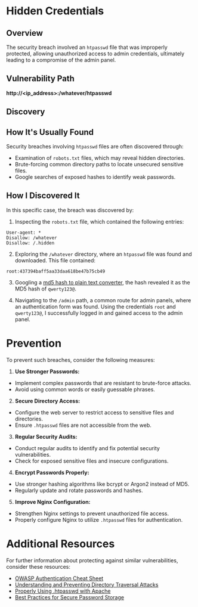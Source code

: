 # Hidden Credentials

## Overview

The security breach involved an `htpasswd` file that was improperly protected, allowing unauthorized access to admin credentials, ultimately leading to a compromise of the admin panel.

## Vulnerability Path
**http://<ip_address>:<port>/whatever/htpasswd**

## Discovery

## How It's Usually Found

Security breaches involving `htpasswd` files are often discovered through:

- Examination of `robots.txt` files, which may reveal hidden directories.
- Brute-forcing common directory paths to locate unsecured sensitive files.
- Google searches of exposed hashes to identify weak passwords.

## How I Discovered It

In this specific case, the breach was discovered by:

1. Inspecting the `robots.txt` file, which contained the following entries:

```
User-agent: *
Disallow: /whatever
Disallow: /.hidden
```

2. Exploring the `/whatever` directory, where an `htpasswd` file was found and downloaded. This file contained:

```
root:437394baff5aa33daa618be47b75cb49
```

3. Googling a [md5 hash to plain text converter](https://md5.gromweb.com/), the hash revealed it as the MD5 hash of `qwerty123@`.

4. Navigating to the `/admin` path, a common route for admin panels, where an authentication form was found. Using the credentials `root` and `qwerty123@`, I successfully logged in and gained access to the admin panel.

# Prevention

To prevent such breaches, consider the following measures:

1. **Use Stronger Passwords:**
- Implement complex passwords that are resistant to brute-force attacks.
- Avoid using common words or easily guessable phrases.

2. **Secure Directory Access:**
- Configure the web server to restrict access to sensitive files and directories.
- Ensure `.htpasswd` files are not accessible from the web.

3. **Regular Security Audits:**
- Conduct regular audits to identify and fix potential security vulnerabilities.
- Check for exposed sensitive files and insecure configurations.

4. **Encrypt Passwords Properly:**
- Use stronger hashing algorithms like bcrypt or Argon2 instead of MD5.
- Regularly update and rotate passwords and hashes.

5. **Improve Nginx Configuration:**
- Strengthen Nginx settings to prevent unauthorized file access.
- Properly configure Nginx to utilize `.htpasswd` files for authentication.

# Additional Resources

For further information about protecting against similar vulnerabilities, consider these resources:

- [OWASP Authentication Cheat Sheet](https://cheatsheetseries.owasp.org/cheatsheets/Authentication_Cheat_Sheet.html)
- [Understanding and Preventing Directory Traversal Attacks](https://owasp.org/www-community/attacks/Path_Traversal)
- [Properly Using .htpasswd with Apache](https://httpd.apache.org/docs/2.4/howto/auth.html)
- [Best Practices for Secure Password Storage](https://cheatsheetseries.owasp.org/cheatsheets/Password_Storage_Cheat_Sheet.html)
